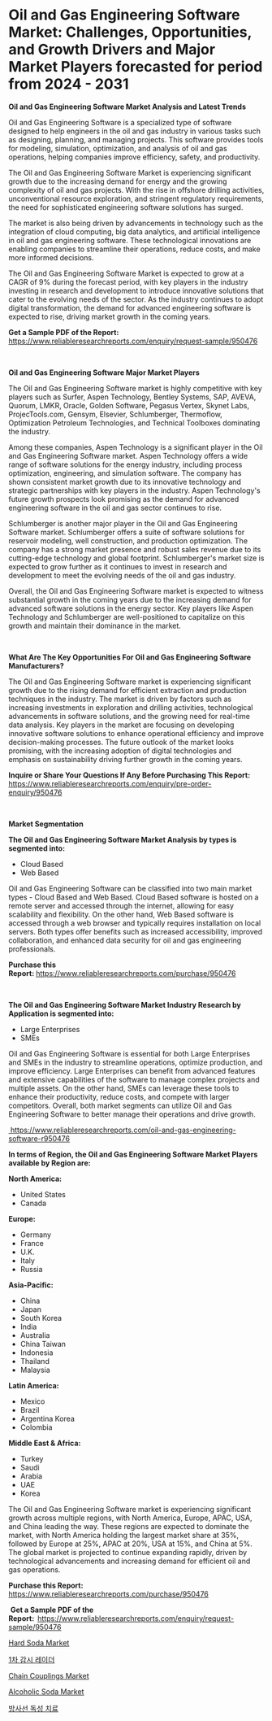 <p><h1>Oil and Gas Engineering Software Market: Challenges, Opportunities, and Growth Drivers and Major Market Players forecasted for period from 2024 - 2031</h1></p><p><strong>Oil and Gas Engineering Software Market Analysis and Latest Trends</strong></p>
<p><p>Oil and Gas Engineering Software is a specialized type of software designed to help engineers in the oil and gas industry in various tasks such as designing, planning, and managing projects. This software provides tools for modeling, simulation, optimization, and analysis of oil and gas operations, helping companies improve efficiency, safety, and productivity.</p><p>The Oil and Gas Engineering Software Market is experiencing significant growth due to the increasing demand for energy and the growing complexity of oil and gas projects. With the rise in offshore drilling activities, unconventional resource exploration, and stringent regulatory requirements, the need for sophisticated engineering software solutions has surged.</p><p>The market is also being driven by advancements in technology such as the integration of cloud computing, big data analytics, and artificial intelligence in oil and gas engineering software. These technological innovations are enabling companies to streamline their operations, reduce costs, and make more informed decisions.</p><p>The Oil and Gas Engineering Software Market is expected to grow at a CAGR of 9% during the forecast period, with key players in the industry investing in research and development to introduce innovative solutions that cater to the evolving needs of the sector. As the industry continues to adopt digital transformation, the demand for advanced engineering software is expected to rise, driving market growth in the coming years.</p></p>
<p><strong>Get a Sample PDF of the Report:&nbsp;</strong> <a href="https://www.reliableresearchreports.com/enquiry/request-sample/950476">https://www.reliableresearchreports.com/enquiry/request-sample/950476</a></p>
<p>&nbsp;</p>
<p><strong>Oil and Gas Engineering Software Major Market Players</strong></p>
<p><p>The Oil and Gas Engineering Software market is highly competitive with key players such as Surfer, Aspen Technology, Bentley Systems, SAP, AVEVA, Quorum, LMKR, Oracle, Golden Software, Pegasus Vertex, Skynet Labs, ProjecTools.com, Gensym, Elsevier, Schlumberger, Thermoflow, Optimization Petroleum Technologies, and Technical Toolboxes dominating the industry.</p><p>Among these companies, Aspen Technology is a significant player in the Oil and Gas Engineering Software market. Aspen Technology offers a wide range of software solutions for the energy industry, including process optimization, engineering, and simulation software. The company has shown consistent market growth due to its innovative technology and strategic partnerships with key players in the industry. Aspen Technology's future growth prospects look promising as the demand for advanced engineering software in the oil and gas sector continues to rise.</p><p>Schlumberger is another major player in the Oil and Gas Engineering Software market. Schlumberger offers a suite of software solutions for reservoir modeling, well construction, and production optimization. The company has a strong market presence and robust sales revenue due to its cutting-edge technology and global footprint. Schlumberger's market size is expected to grow further as it continues to invest in research and development to meet the evolving needs of the oil and gas industry.</p><p>Overall, the Oil and Gas Engineering Software market is expected to witness substantial growth in the coming years due to the increasing demand for advanced software solutions in the energy sector. Key players like Aspen Technology and Schlumberger are well-positioned to capitalize on this growth and maintain their dominance in the market.</p></p>
<p>&nbsp;</p>
<p><strong>What Are The Key Opportunities For Oil and Gas Engineering Software Manufacturers?</strong></p>
<p><p>The Oil and Gas Engineering Software market is experiencing significant growth due to the rising demand for efficient extraction and production techniques in the industry. The market is driven by factors such as increasing investments in exploration and drilling activities, technological advancements in software solutions, and the growing need for real-time data analysis. Key players in the market are focusing on developing innovative software solutions to enhance operational efficiency and improve decision-making processes. The future outlook of the market looks promising, with the increasing adoption of digital technologies and emphasis on sustainability driving further growth in the coming years.</p></p>
<p><strong>Inquire or Share Your Questions If Any Before Purchasing This Report:</strong> <a href="https://www.reliableresearchreports.com/enquiry/pre-order-enquiry/950476">https://www.reliableresearchreports.com/enquiry/pre-order-enquiry/950476</a></p>
<p>&nbsp;</p>
<p><strong>Market Segmentation</strong></p>
<p><strong>The Oil and Gas Engineering Software Market Analysis by types is segmented into:</strong></p>
<p><ul><li>Cloud Based</li><li>Web Based</li></ul></p>
<p><p>Oil and Gas Engineering Software can be classified into two main market types - Cloud Based and Web Based. Cloud Based software is hosted on a remote server and accessed through the internet, allowing for easy scalability and flexibility. On the other hand, Web Based software is accessed through a web browser and typically requires installation on local servers. Both types offer benefits such as increased accessibility, improved collaboration, and enhanced data security for oil and gas engineering professionals.</p></p>
<p><strong>Purchase this Report:&nbsp;</strong><a href="https://www.reliableresearchreports.com/purchase/950476">https://www.reliableresearchreports.com/purchase/950476</a></p>
<p>&nbsp;</p>
<p><strong>The Oil and Gas Engineering Software Market Industry Research by Application is segmented into:</strong></p>
<p><ul><li>Large Enterprises</li><li>SMEs</li></ul></p>
<p><p>Oil and Gas Engineering Software is essential for both Large Enterprises and SMEs in the industry to streamline operations, optimize production, and improve efficiency. Large Enterprises can benefit from advanced features and extensive capabilities of the software to manage complex projects and multiple assets. On the other hand, SMEs can leverage these tools to enhance their productivity, reduce costs, and compete with larger competitors. Overall, both market segments can utilize Oil and Gas Engineering Software to better manage their operations and drive growth.</p></p>
<p><a href="https://www.reliableresearchreports.com/oil-and-gas-engineering-software-r950476">&nbsp;https://www.reliableresearchreports.com/oil-and-gas-engineering-software-r950476</a></p>
<p><strong>In terms of Region, the Oil and Gas Engineering Software Market Players available by Region are:</strong></p>
<p>
    <p> <strong> North America: </strong>
        <ul>
            <li>United States</li>
            <li>Canada</li>
        </ul>
        </p> 
    <p> <strong> Europe: </strong>
        <ul>
            <li>Germany</li>
            <li>France</li>
            <li>U.K.</li>
            <li>Italy</li>
            <li>Russia</li>
        </ul>
        </p> 
    <p> <strong> Asia-Pacific: </strong>
        <ul>
            <li>China</li>
            <li>Japan</li>
            <li>South Korea</li>
            <li>India</li>
            <li>Australia</li>
            <li>China Taiwan</li>
            <li>Indonesia</li>
            <li>Thailand</li>
            <li>Malaysia</li>
        </ul>
        </p> 
    <p> <strong> Latin America: </strong>
        <ul>
            <li>Mexico</li>
            <li>Brazil</li>
            <li>Argentina Korea</li>
            <li>Colombia</li>
        </ul>
        </p> 
    <p> <strong> Middle East & Africa: </strong>
        <ul>
            <li>Turkey</li>
            <li>Saudi</li>
            <li>Arabia</li>
            <li>UAE</li>
            <li>Korea</li>
        </ul>
    </p>
    </p>
<p><p>The Oil and Gas Engineering Software market is experiencing significant growth across multiple regions, with North America, Europe, APAC, USA, and China leading the way. These regions are expected to dominate the market, with North America holding the largest market share at 35%, followed by Europe at 25%, APAC at 20%, USA at 15%, and China at 5%. The global market is projected to continue expanding rapidly, driven by technological advancements and increasing demand for efficient oil and gas operations.</p></p>
<p><strong>Purchase this Report: </strong><a href="https://www.reliableresearchreports.com/purchase/950476">https://www.reliableresearchreports.com/purchase/950476</a></p>
<p>&nbsp;<strong>Get a Sample PDF of the Report:&nbsp;&nbsp;</strong><a href="https://www.reliableresearchreports.com/enquiry/request-sample/950476">https://www.reliableresearchreports.com/enquiry/request-sample/950476</a></p>
<p><strong></strong></p>
<p><p><a href="https://github.com/Hazelklievgspy6vdcsmu106w/Market-Research-Report-List-3/blob/main/hard-soda-market.md">Hard Soda Market</a></p><p><a href="https://github.com/risastia4/Market-Research-Report-List-2/blob/main/721422579506.md">1차 감시 레이더</a></p><p><a href="https://medium.com/@rasaunharrison/chain-couplings-market-global-market-insights-and-sales-trends-2024-to-2031-ed3073677e4d">Chain Couplings Market</a></p><p><a href="https://github.com/lubmix/Market-Research-Report-List-4/blob/main/alcoholic-soda-market.md">Alcoholic Soda Market</a></p><p><a href="https://github.com/ThomasElmes2022/Market-Research-Report-List-2/blob/main/361089379507.md">방사선 독성 치료</a></p></p>